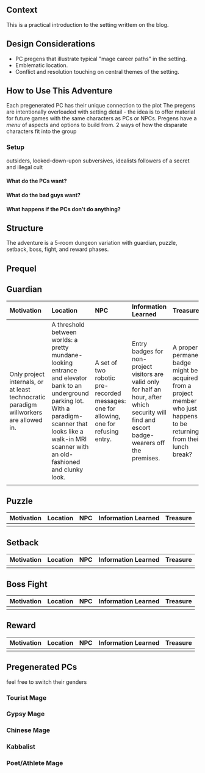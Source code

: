 ## Context
This is a practical introduction to the setting writtem on the blog.

## Design Considerations
* PC pregens that illustrate typical "mage career paths" in the setting.
* Emblematic location.
* Conflict and resolution touching on central themes of the setting.

## How to Use This Adventure
Each pregenerated PC has their unique connection to the plot
The pregens are intentionally overloaded with setting detail - the idea is to offer material for future games with the same characters as PCs or NPCs.
Pregens have a *menu* of aspects and options to build from.
2 ways of how the disparate characters fit into the group

### Setup
outsiders, looked-down-upon subversives, idealists
followers of a secret and illegal cult
#### What do the PCs want?
#### What do the bad guys want?
#### What happens if the PCs don't do anything?

## Structure
The adventure is a 5-room dungeon variation with guardian, puzzle, setback, boss, fight, and reward phases.

## Prequel

## Guardian
|Motivation |Location |NPC |Information Learned |Treasure |
|:----------|:--------|:---|:-------------------|:--------|
|Only project internals, or at least technocratic paradigm willworkers are allowed in.|A threshold between worlds: a pretty mundane-looking entrance and elevator bank to an underground parking lot. With a paradigm-scanner that looks like a walk-in MRI scanner with an old-fashioned and clunky look.|A set of two robotic pre-recorded messages: one for allowing, one for refusing entry.|Entry badges for non-project visitors are valid only for half an hour, after which security will find and escort badge-wearers off the premises.|A proper permanent badge might be acquired from a project member who just happens to be returning from their lunch break?|
||||||

## Puzzle
|Motivation |Location |NPC |Information Learned |Treasure |
|:----------|:--------|:---|:-------------------|:--------|
||||||

## Setback
|Motivation |Location |NPC |Information Learned |Treasure |
|:----------|:--------|:---|:-------------------|:--------|
||||||

## Boss Fight
|Motivation |Location |NPC |Information Learned |Treasure |
|:----------|:--------|:---|:-------------------|:--------|
||||||

## Reward
|Motivation |Location |NPC |Information Learned |Treasure |
|:----------|:--------|:---|:-------------------|:--------|
||||||

## Pregenerated PCs
feel free to switch their genders
### Tourist Mage
### Gypsy Mage
### Chinese Mage
### Kabbalist
### Poet/Athlete Mage